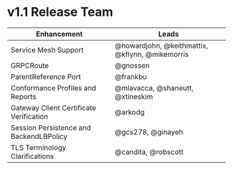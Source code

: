 # v1.1 Release Team

| Enhancement | Leads |
| - | - |
| Service Mesh Support | @howardjohn, @keithmattix, @kflynn, @mikemorris |
| GRPCRoute | @gnossen |
| ParentReference Port | @frankbu |
| Conformance Profiles and Reports | @mlavacca, @shaneutt, @xtineskim |
| Gateway Client Certificate Verification | @arkodg |
| Session Persistence and BackendLBPolicy | @gcs278, @ginayeh |
| TLS Terminology Clarifications | @candita, @robscott |
